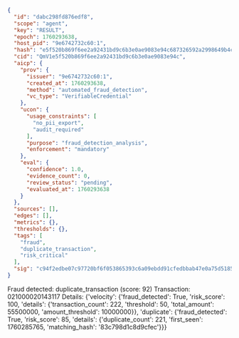 ```json
{
  "id": "dabc298fd876edf8",
  "scope": "agent",
  "key": "RESULT",
  "epoch": 1760293638,
  "host_pid": "9e6742732c60:1",
  "hash": "e5f520b869f6ee2a92431bd9c6b3e0ae9083e94c687326592a2998649b4caacd",
  "cid": "QmV1e5f520b869f6ee2a92431bd9c6b3e0ae9083e94c",
  "aicp": {
    "prov": {
      "issuer": "9e6742732c60:1",
      "created_at": 1760293638,
      "method": "automated_fraud_detection",
      "vc_type": "VerifiableCredential"
    },
    "ucon": {
      "usage_constraints": [
        "no_pii_export",
        "audit_required"
      ],
      "purpose": "fraud_detection_analysis",
      "enforcement": "mandatory"
    },
    "eval": {
      "confidence": 1.0,
      "evidence_count": 0,
      "review_status": "pending",
      "evaluated_at": 1760293638
    }
  },
  "sources": [],
  "edges": [],
  "metrics": {},
  "thresholds": {},
  "tags": [
    "fraud",
    "duplicate_transaction",
    "risk_critical"
  ],
  "sig": "c94f2edbe07c97720bf6f053865393c6a09ebdd91cfedbbab47e0a75d5185c22"
}
```

Fraud detected: duplicate_transaction (score: 92)
Transaction: 021000020143117
Details: {'velocity': {'fraud_detected': True, 'risk_score': 100, 'details': {'transaction_count': 222, 'threshold': 50, 'total_amount': 55500000, 'amount_threshold': 10000000}}, 'duplicate': {'fraud_detected': True, 'risk_score': 85, 'details': {'duplicate_count': 221, 'first_seen': 1760285765, 'matching_hash': '83c798d1c8d9cfec'}}}